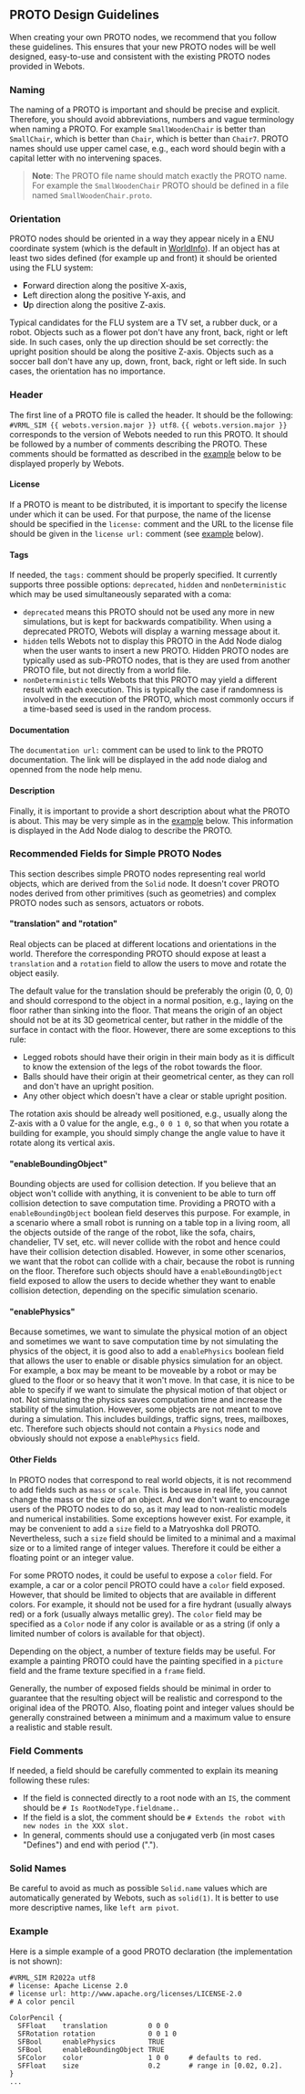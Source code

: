 ## PROTO Design Guidelines

When creating your own PROTO nodes, we recommend that you follow these guidelines.
This ensures that your new PROTO nodes will be well designed, easy-to-use and consistent with the existing PROTO nodes provided in Webots.

### Naming

The naming of a PROTO is important and should be precise and explicit.
Therefore, you should avoid abbreviations, numbers and vague terminology when naming a PROTO.
For example `SmallWoodenChair` is better than `SmallChair`, which is better than `Chair`, which is better than `Chair7`.
PROTO names should use upper camel case, e.g., each word should begin with a capital letter with no intervening spaces.

> **Note**: The PROTO file name should match exactly the PROTO name.
For example the `SmallWoodenChair` PROTO should be defined in a file named `SmallWoodenChair.proto`.

### Orientation

PROTO nodes should be oriented in a way they appear nicely in a ENU coordinate system (which is the default in [WorldInfo](worldinfo.md)).
If an object has at least two sides defined (for example up and front) it should be oriented using the FLU system:
- **F**orward direction along the positive X-axis,
- **L**eft direction along the positive Y-axis, and
- **U**p direction along the positive Z-axis.

Typical candidates for the FLU system are a TV set, a rubber duck, or a robot.
Objects such as a flower pot don't have any front, back, right or left side.
In such cases, only the up direction should be set correctly: the upright position should be along the positive Z-axis.
Objects such as a soccer ball don't have any up, down, front, back, right or left side.
In such cases, the orientation has no importance.

### Header

The first line of a PROTO file is called the header.
It should be the following: `#VRML_SIM {{ webots.version.major }} utf8`.
`{{ webots.version.major }}` corresponds to the version of Webots needed to run this PROTO.
It should be followed by a number of comments describing the PROTO.
These comments should be formatted as described in the [example](#example) below to be displayed properly by Webots.

#### License

If a PROTO is meant to be distributed, it is important to specify the license under which it can be used.
For that purpose, the name of the license should be specified in the `license:` comment and the URL to the license file should be given in the `license url:` comment (see [example](#example) below).

#### Tags

If needed, the `tags:` comment should be properly specified.
It currently supports three possible options: `deprecated`, `hidden` and `nonDeterministic` which may be used simultaneously separated with a coma:
- `deprecated` means this PROTO should not be used any more in new simulations, but is kept for backwards compatibility. When using a deprecated PROTO, Webots will display a warning message about it.
- `hidden` tells Webots not to display this PROTO in the Add Node dialog when the user wants to insert a new PROTO.
Hidden PROTO nodes are typically used as sub-PROTO nodes, that is they are used from another PROTO file, but not directly from a world file.
- `nonDeterministic` tells Webots that this PROTO may yield a different result with each execution.
This is typically the case if randomness is involved in the execution of the PROTO, which most commonly occurs if a time-based seed is used in the random process.

#### Documentation

The `documentation url:` comment can be used to link to the PROTO documentation. The link will be displayed in the add node dialog and openned from the node help menu.

#### Description

Finally, it is important to provide a short description about what the PROTO is about.
This may be very simple as in the [example](#example) below.
This information is displayed in the Add Node dialog to describe the PROTO.

### Recommended Fields for Simple PROTO Nodes

This section describes simple PROTO nodes representing real world objects, which are derived from the `Solid` node.
It doesn't cover PROTO nodes derived from other primitives (such as geometries) and complex PROTO nodes such as sensors, actuators or robots.

#### "translation" and "rotation"

Real objects can be placed at different locations and orientations in the world.
Therefore the corresponding PROTO should expose at least a `translation` and a `rotation` field to allow the users to move and rotate the object easily.

The default value for the translation should be preferably the origin (0, 0, 0) and should correspond to the object in a normal position, e.g., laying on the floor rather than sinking into the floor.
That means the origin of an object should not be at its 3D geometrical center, but rather in the middle of the surface in contact with the floor.
However, there are some exceptions to this rule:
- Legged robots should have their origin in their main body as it is difficult to know the extension of the legs of the robot towards the floor.
- Balls should have their origin at their geometrical center, as they can roll and don't have an upright position.
- Any other object which doesn't have a clear or stable upright position.

The rotation axis should be already well positioned, e.g., usually along the Z-axis with a 0 value for the angle, e.g., `0 0 1 0`, so that when you rotate a building for example, you should simply change the angle value to have it rotate along its vertical axis.

#### "enableBoundingObject"

Bounding objects are used for collision detection.
If you believe that an object won't collide with anything, it is convenient to be able to turn off collision detection to save computation time.
Providing a PROTO with a `enableBoundingObject` boolean field deserves this purpose.
For example, in a scenario where a small robot is running on a table top in a living room, all the objects outside of the range of the robot, like the sofa, chairs, chandelier, TV set, etc. will never collide with the robot and hence could have their collision detection disabled.
However, in some other scenarios, we want that the robot can collide with a chair, because the robot is running on the floor.
Therefore such objects should have a `enableBoundingObject` field exposed to allow the users to decide whether they want to enable collision detection, depending on the specific simulation scenario.

#### "enablePhysics"

Because sometimes, we want to simulate the physical motion of an object and sometimes we want to save computation time by not simulating the physics of the object, it is good also to add a `enablePhysics` boolean field that allows the user to enable or disable physics simulation for an object.
For example, a box may be meant to be moveable by a robot or may be glued to the floor or so heavy that it won't move.
In that case, it is nice to be able to specify if we want to simulate the physical motion of that object or not.
Not simulating the physics saves computation time and increase the stability of the simulation.
However, some objects are not meant to move during a simulation.
This includes buildings, traffic signs, trees, mailboxes, etc.
Therefore such objects should not contain a `Physics` node and obviously should not expose a `enablePhysics` field.

#### Other Fields

In PROTO nodes that correspond to real world objects, it is not recommend to add fields such as `mass` or `scale`.
This is because in real life, you cannot change the mass or the size of an object.
And we don't want to encourage users of the PROTO nodes to do so, as it may lead to non-realistic models and numerical instabilities.
Some exceptions however exist.
For example, it may be convenient to add a `size` field to a Matryoshka doll PROTO.
Nevertheless, such a `size` field should be limited to a minimal and a maximal size or to a limited range of integer values.
Therefore it could be either a floating point or an integer value.

For some PROTO nodes, it could be useful to expose a `color` field.
For example, a car or a color pencil PROTO could have a `color` field exposed.
However, that should be limited to objects that are available in different colors.
For example, it should not be used for a fire hydrant (usually always red) or a fork (usually always metallic grey).
The `color` field may be specified as a `Color` node if any color is available or as a string (if only a limited number of colors is available for that object).

Depending on the object, a number of texture fields may be useful.
For example a painting PROTO could have the painting specified in a `picture` field and the frame texture specified in a `frame` field.

Generally, the number of exposed fields should be minimal in order to guarantee that the resulting object will be realistic and correspond to the original idea of the PROTO.
Also, floating point and integer values should be generally constrained between a minimum and a maximum value to ensure a realistic and stable result.

### Field Comments

If needed, a field should be carefully commented to explain its meaning following these rules:

- If the field is connected directly to a root node with an `IS`, the comment should be `# Is RootNodeType.fieldname.`.
- If the field is a slot, the comment should be `# Extends the robot with new nodes in the XXX slot.`
- In general, comments should use a conjugated verb (in most cases "Defines") and end with period (".").

### Solid Names

Be careful to avoid as much as possible `Solid.name` values which are automatically generated by Webots, such as `solid(1)`.
It is better to use more descriptive names, like `left arm pivot`.

### Example

Here is a simple example of a good PROTO declaration (the implementation is not shown):

```
#VRML_SIM R2022a utf8
# license: Apache License 2.0
# license url: http://www.apache.org/licenses/LICENSE-2.0
# A color pencil

ColorPencil {
  SFFloat    translation          0 0 0
  SFRotation rotation             0 0 1 0
  SFBool     enablePhysics        TRUE
  SFBool     enableBoundingObject TRUE
  SFColor    color                1 0 0     # defaults to red.
  SFFloat    size                 0.2       # range in [0.02, 0.2].
}
...
```
